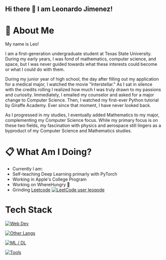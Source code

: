 ## Hi there 👋 I am Leonardo Jimenez!

# :postbox: About Me
My name is Leo!

I am a first-generation undergraduate student at Texas State University. During my early years, I was fond of mathematics, computer science, and space, but I was never guided towards what these interests could become or what I could do with them.

During my junior year of high school, the day after filling out my application for a medical major, I watched the movie "Interstellar." As I sat in silence with the credits rolling I realized how much I was truly drawn to my passions and curiosity. Immediately, I emailed my counselor and asked for a major change to Computer Science. Then, I watched my first-ever Python tutorial by Giraffe Academy. Ever since that moment, I have never looked back.

As I progressed in my studies, I eventually added Mathematics to my major, complementing my Computer Science focus. While my primary focus is on these two fields, my fascination with physics and aerospace still lingers as a byproduct of my Computer Science and Mathematics studies.

 
# :clipboard: What Am I Doing?
  - Currently I am:
  - Self-teaching Deep Learning primarly with PyTorch
  - Working in Apple's College Program
  - Working on WhereHungry :hotdog:
  - Grinding [Leetcode](https://leetcode.com/u/leoqode/) [![LeetCode user leoqode](https://img.shields.io/badge/dynamic/json?style=flat&labelColor=black&color=%23ffa116&label=Solved&query=solvedOverTotal&url=https%3A%2F%2Fleetcode-badge.vercel.app%2Fapi%2Fusers%2Fleoqode&logo=leetcode&logoColor=yellow)](https://leetcode.com/leoqode/)

# Tech Stack
[![Web Dev](https://skillicons.dev/icons?i=html,css,js,ts,mongodb,express,react,nodejs,tailwind,next,&theme=dark)](https://skillicons.dev)

[![Other Langs](https://skillicons.dev/icons?i=python,java,cpp&theme=dark)](https://skillicons.dev)

[![ML / DL](https://skillicons.dev/icons?i=pytorch,tensorflow&theme=dark)](https://skillicons.dev)

[![Tools](https://skillicons.dev/icons?i=vscode,postman,github,figma,threejs,vite&theme=dark)](https://skillicons.dev)

